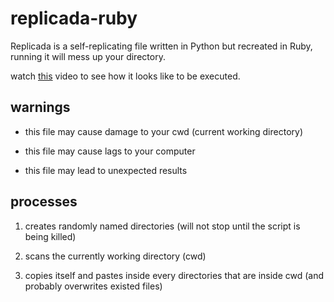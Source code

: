 # replicada-ruby
Replicada is a self-replicating file written in Python but recreated in Ruby, running it will mess up your directory.

watch [this](https://youtu.be/OF-MyzlaXW4) video to see how it looks like to be executed.

## warnings

- this file may cause damage to your cwd (current working directory)

- this file may cause lags to your computer

- this file may lead to unexpected results

## processes

1. creates randomly named directories (will not stop until the script is being killed)

2. scans the currently working directory (cwd)

3. copies itself and pastes inside every directories that are inside cwd (and probably overwrites existed files)
